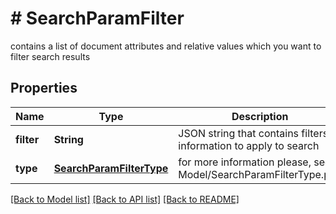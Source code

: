 # # SearchParamFilter
contains a list of document attributes and relative values which you want to filter search results

## Properties 


Name | Type | Description | Notes
------------ | ------------- | ------------- | -------------
**filter**| **String** | JSON string that contains filters information to apply to search  |
**type**| [**SearchParamFilterType**](SearchParamFilterType.md) |  for more information please, see Model/SearchParamFilterType.php  | [optional] [default to SearchParamFilterType.TERM]


[[Back to Model list]](../../README.md#models) [[Back to API list]](../../README.md#endpoints) [[Back to README]](../../README.md)

